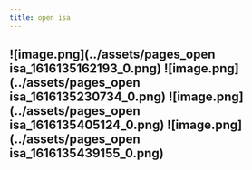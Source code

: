 ```yaml
---
title: open isa
---
```


## ![image.png](../assets/pages_open isa_1616135162193_0.png) ![image.png](../assets/pages_open isa_1616135230734_0.png) ![image.png](../assets/pages_open isa_1616135405124_0.png) ![image.png](../assets/pages_open isa_1616135439155_0.png)
